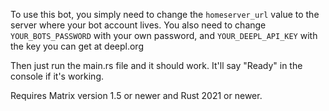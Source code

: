 To use this bot, you simply need to change the `homeserver_url` value to the server where your bot account lives. You also need to change `YOUR_BOTS_PASSWORD` with your own password, and `YOUR_DEEPL_API_KEY` with the key you can get at deepl.org

Then just run the main.rs file and it should work. It'll say "Ready" in the console if it's working.

Requires Matrix version 1.5 or newer and Rust 2021 or newer.
